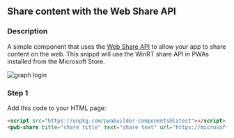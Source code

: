 <div id="headerDiv">

## Share content with the Web Share API

</div>

<div id="contentContainer">
<div id="leftSide">
  
### Description
A simple component that uses the [Web Share API](https://developers.google.com/web/updates/2016/09/navigator-share) to allow your app to share content on the web. This snippit will use the WinRT share API in PWAs installed from the Microsoft Store.

![graph login](https://raw.githubusercontent.com/pwa-builder/pwabuilder-snippits/demo/src/share/share.png)

</div>

<div id="rightSide">

### Step 1

Add this code to your HTML page: 

<div class="codeBlockHeader">
  <copy-button codeurl="https://raw.githubusercontent.com/pwa-builder/pwabuilder-snippits/demo/src/share/share.html">
  </copy-button>
</div>

<div class="codeBlock">
 
 ```html
<script src="https://unpkg.com/pwabuilder-components@latest"></script>
<pwb-share title="share title" text="share text" url="https://microsoft.com"></pwb-share>
```

</div>



</div>
